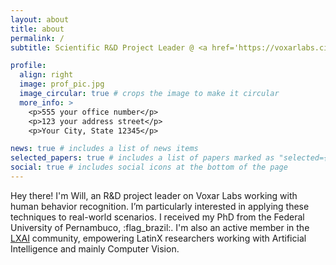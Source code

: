 ```yaml
---
layout: about
title: about
permalink: /
subtitle: Scientific R&D Project Leader @ <a href='https://voxarlabs.cin.ufpe.br'>Voxar Labs</a>.

profile:
  align: right
  image: prof_pic.jpg
  image_circular: true # crops the image to make it circular
  more_info: >
    <p>555 your office number</p>
    <p>123 your address street</p>
    <p>Your City, State 12345</p>

news: true # includes a list of news items
selected_papers: true # includes a list of papers marked as "selected={true}"
social: true # includes social icons at the bottom of the page
---
```


Hey there! I'm Will, an R&D project leader on Voxar Labs working with human behavior recognition. I’m particularly interested in applying these techniques to real-world scenarios. I received my PhD from the Federal University of Pernambuco, :flag_brazil:. I'm also an active member in the [LXAI](https://www.latinxinai.org/) community, empowering LatinX researchers working with Artificial Intelligence and mainly Computer Vision.
